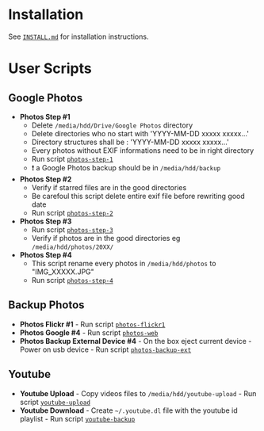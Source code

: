 
Installation
============

See [`INSTALL.md`](INSTALL.md) for installation instructions.


User Scripts
============

Google Photos
-------------

  + **Photos Step #1**
    - Delete `/media/hdd/Drive/Google Photos` directory
    - Delete directories who no start with 'YYYY-MM-DD xxxxx xxxxx...'
    - Directory structures shall be : 'YYYY-MM-DD xxxxx xxxxx...'
    - Every photos without EXIF informations need to be in right directory
    - Run script [`photos-step-1`](photos-step-1)
    - :heavy_exclamation_mark: a Google Photos backup should be in `/media/hdd/backup`
  + **Photos Step #2**
    - Verify if starred files are in the good directories
    - Be carefoul this script delete entire exif file before rewriting good date
    - Run script [`photos-step-2`](photos-step-2)
  + **Photos Step #3**
    - Run script [`photos-step-3`](photos-step-3)
    - Verify if photos are in the good directories eg `/media/hdd/photos/20XX/`
  + **Photos Step #4**
    - This script rename every photos in `/media/hdd/photos` to "IMG_XXXXX.JPG"
    - Run script [`photos-step-4`](photos-step-4)


Backup Photos
-------------
   + **Photos Flickr #1**
    - Run script [`photos-flickr1`](photos-flickr-1)
   + **Photos Google #4**
    - Run script [`photos-web`](photos-web)
   + **Photos Backup External Device #4**
    - On the box eject current device
    - Power on usb device
    - Run script [`photos-backup-ext`](photos-backup-ext)


Youtube
-------

   + **Youtube Upload**
    - Copy videos files to ```/media/hdd/youtube-upload```
    - Run script [`youtube-upload`](youtube-upload)
   + **Youtube Download**
    - Create `~/.youtube.dl` file with the youtube id playlist
    - Run script [`youtube-backup`](youtube-upload)
